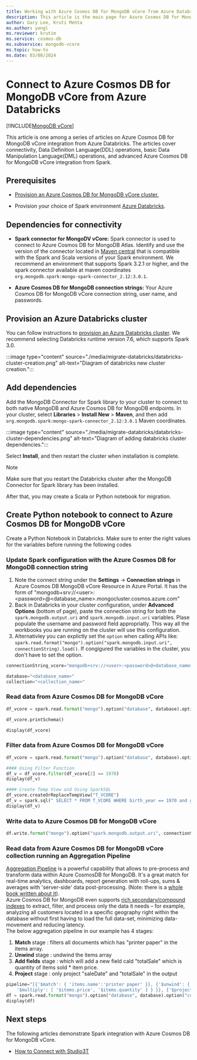 ```yaml
---
title: Working with Azure Cosmos DB for MongoDB vCore from Azure Databricks
description: This article is the main page for Azure Cosmos DB for MongoDB vCore integration from Azure Databricks.
author: Gary Lee, Kruti Mehta
ms.author: yongl
ms.reviewer: krutim
ms.service: cosmos-db
ms.subservice: mongodb-vcore
ms.topic: how-to
ms.date: 03/08/2024
---
```


# Connect to Azure Cosmos DB for MongoDB vCore from Azure Databricks
[!INCLUDE[MongoDB vCore](../includes/appliesto-mongodb-vcore.md)]

This article is one among a series of articles on Azure Cosmos DB for MongoDB vCore integration from Azure Databricks. The articles cover connectivity, Data Definition Language(DDL) operations, basic Data Manipulation Language(DML) operations, and advanced Azure Cosmos DB for MongoDB vCore integration from Spark. 

## Prerequisites
* [Provision an Azure Cosmos DB for MongoDB vCore cluster.](quickstart-portal.md)

* Provision your choice of Spark environment [Azure Databricks](/azure/databricks/scenarios/quickstart-create-databricks-workspace-portal).

## Dependencies for connectivity
* **Spark connector for MongoDV vCore:**
  Spark connector is used to connect to Azure Cosmos DB for MongoDB Atlas.  Identify and use the version of the connector located in [Maven central](hhttps://mvnrepository.com/artifact/org.mongodb.spark/mongo-spark-connector) that is compatible with the Spark and Scala versions of your Spark environment. We recommend an environment that supports Spark 3.2.1 or higher, and the spark connector available at maven coordinates `org.mongodb.spark:mongo-spark-connector_2.12:3.0.1`.

* **Azure Cosmos DB for MongoDB connection strings:** Your Azure Cosmos DB for MongoDB vCore connection string, user name, and passwords.

## Provision an Azure Databricks cluster

You can follow instructions to [provision an Azure Databricks cluster](/azure/databricks/scenarios/quickstart-create-databricks-workspace-portal). We recommend selecting Databricks runtime version 7.6, which supports Spark 3.0.

:::image type="content" source="./media/migrate-databricks/databricks-cluster-creation.png" alt-text="Diagram of databricks new cluster creation.":::


## Add dependencies

Add the MongoDB Connector for Spark library to your cluster to connect to both native MongoDB and Azure Cosmos DB for MongoDB endpoints. In your cluster, select **Libraries** > **Install New** > **Maven**, and then add `org.mongodb.spark:mongo-spark-connector_2.12:3.0.1` Maven coordinates.

:::image type="content" source="./media/migrate-databricks/databricks-cluster-dependencies.png" alt-text="Diagram of adding databricks cluster dependencies.":::


Select **Install**, and then restart the cluster when installation is complete.

> [!NOTE]
> Make sure that you restart the Databricks cluster after the MongoDB Connector for Spark library has been installed.

After that, you may create a Scala or Python notebook for migration.


## Create Python notebook to connect to Azure Cosmos DB for MongoDB vCore

Create a Python Notebook in Databricks. Make sure to enter the right values for the variables before running the following codes

### Update Spark configuration with the Azure Cosmos DB for MongoDB connection string

1. Note the connect string under the **Settings** -> **Connection strings** in Azure Cosmos DB MongoDB vCore Resource in Azure Portal. It has the form of "mongodb+srv://\<user>\:\<password>\@\<database_name>.mongocluster.cosmos.azure.com"
2. Back in Databricks in your cluster configuration, under **Advanced Options** (bottom of page), paste the connection string for both the `spark.mongodb.output.uri` and `spark.mongodb.input.uri` variables. Plase populate the username and password field appropriatly. This way all the workbooks you are running on the cluster will use this configuration. 
3. Alternativley you can explictly set the `option` when calling APIs like: `spark.read.format("mongo").option("spark.mongodb.input.uri", connectionString).load()`. If congigured the variables in the cluster, you don't have to set the option.

```python
connectionString_vcore="mongodb+srv://<user>:<password>@<database_name>.mongocluster.cosmos.azure.com/?tls=true&authMechanism=SCRAM-SHA-256&retrywrites=false&maxIdleTimeMS=120000"

database="<database_name>"
collection="<collection_name>"
```

### Read data from Azure Cosmos DB for MongoDB vCore

```python
df_vcore = spark.read.format("mongo").option("database", database).option("spark.mongodb.input.uri", connectionString_vcore).option("collection",collection).load()

df_vcore.printSchema()

display(df_vcore)
```

### Filter data from Azure Cosmos DB for MongoDB vCore

```python
df_vcore = spark.read.format("mongo").option("database", database).option("spark.mongodb.input.uri", connectionString_vcore).option("collection",collection).load()

#### Using Filter Function
df_v = df_vcore.filter(df_vcore[2] == 1970)
display(df_v)

#### Create Temp View and Using SparkSQL
df_vcore.createOrReplaceTempView("T_VCORE")
df_v = spark.sql(" SELECT * FROM T_VCORE WHERE birth_year == 1970 and gender == 2 ")
display(df_v)
```

### Write data to Azure Cosmos DB for MongoDB vCore

```python
df.write.format("mongo").option("spark.mongodb.output.uri", connectionString).option("database",database).option("collection","<collection_name>").mode("append").save()
```

### Read data from Azure Cosmos DB for MongoDB vCore collection running an Aggregation Pipeline

[Aggregation Pipeline](https://learn.microsoft.com/en-us/azure/cosmos-db/mongodb/tutorial-aggregation) is a powerful capability that allows to pre-process and transform data within Azure CosmosDB for MongoDB. It's a great match for  real-time analytics, dashboards, report generation with roll-ups, sums & averages with 'server-side' data post-processing. (Note: there is a [whole book written about it](https://www.practical-mongodb-aggregations.com/front-cover.html)).  <br/>
Azure Cosmos DB for MongoDB even supports  [rich secondary/compound indexes](https://learn.microsoft.com/en-us/azure/cosmos-db/mongodb/indexing) to extract, filter, and process only the data it needs – for example, analyzing all customers located in a specific geography right within the database without first having to load the full data-set, minimizing data-movement and reducing latency. <br/>
The below aggregation pipeline in our example has 4 stages:<br/>
1. **Match** stage : filters all documents which has "printer paper" in the items array. <br />
2. **Unwind** stage : undwind the items array <br />
3. **Add fields** stage : which will add a new field cald "totalSale" which is quantity of items sold * item price. <br />
4. **Project** stage : only project "saleDate" and "totalSale" in the output

```python
pipeline="[{'$match': { 'items.name':'printer paper' }}, {'$unwind': { path: '$items' }}, {'$addFields': { totalSale: { \
	'$multiply': [ '$items.price', '$items.quantity' ] } }}, {'$project': { saleDate:1,totalSale:1,_id:0 }}]"
df = spark.read.format("mongo").option("database", database).option("collection", collection).option("pipeline", pipeline).option("partitioner", "MongoSinglePartitioner").option("spark.mongodb.input.uri", connectionString).load()
display(df)
```


## Next steps

The following articles demonstrate Spark integration with Azure Cosmos DB for MongoDB vCore. 
 
* [How to Connect with Studio3T](how-to-connect-studio-3t.md)
